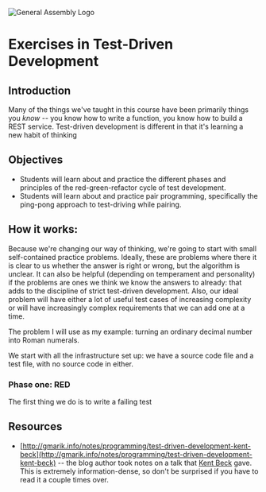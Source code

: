 ![General Assembly Logo](http://i.imgur.com/ke8USTq.png)

# Exercises in Test-Driven Development

## Introduction

Many of the things we've taught in this course have been primarily things you *know* -- you know how to write a function, you know how to build a REST service.  Test-driven development is different in that it's learning a new habit of thinking

## Objectives

* Students will learn about and practice the different phases and principles of the red-green-refactor cycle of test development.
* Students will learn about and practice pair programming, specifically the ping-pong approach to test-driving while pairing.

## How it works:

Because we're changing our way of thinking, we're going to start with small self-contained practice problems.  Ideally, these are problems where there it is clear to us whether the answer is right or wrong, but the algorithm is unclear. It can also be helpful (depending on temperament and personality) if the problems are ones we think we know the answers to already: that adds to the discipline of strict test-driven development.  Also, our ideal problem will have either a lot of useful test cases of increasing complexity or will have increasingly complex requirements that we can add one at a time.

The problem I will use as my example:  turning an ordinary decimal number into Roman numerals.

We start with all the infrastructure set up: we have a source code file and a test file, with no source code in either. 



### Phase one: RED

The first thing we do is to write a failing test  



## Resources

* [http://gmarik.info/notes/programming/test-driven-development-kent-beck](http://gmarik.info/notes/programming/test-driven-development-kent-beck) -- the blog author took notes on a talk that [Kent Beck](https://en.wikipedia.org/wiki/Kent_Beck) gave.  This is extremely information-dense, so don't be surprised if you have to read it a couple times over.


